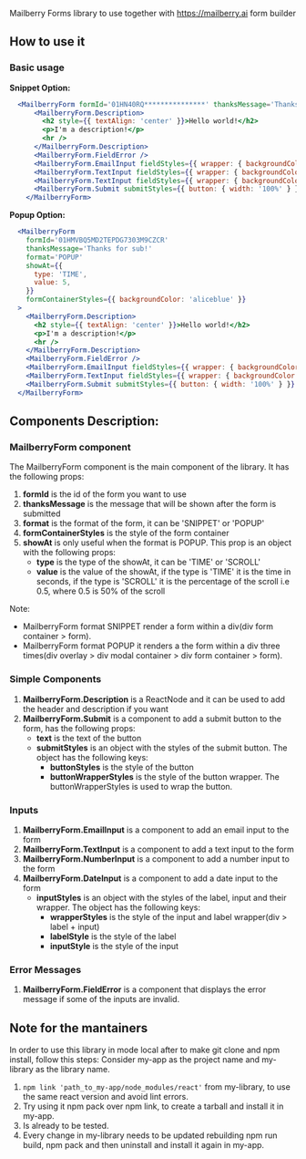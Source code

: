 Mailberry Forms library to use together with https://mailberry.ai form builder

## How to use it

### Basic usage

**Snippet Option:**
```jsx
  <MailberryForm formId='01HN40RQ***************' thanksMessage='Thanks for sub!' format='SNIPPET' formContainerStyles={{ backgroundColor: 'aliceblue' }}>
      <MailberryForm.Description>
        <h2 style={{ textAlign: 'center' }}>Hello world!</h2>
        <p>I'm a description!</p>
        <hr />
      </MailberryForm.Description>
      <MailberryForm.FieldError />
      <MailberryForm.EmailInput fieldStyles={{ wrapper: { backgroundColor: 'red' }}} label='Email' required />
      <MailberryForm.TextInput fieldStyles={{ wrapper: { backgroundColor: 'red' }}} label='Last name' required={false} />
      <MailberryForm.TextInput fieldStyles={{ wrapper: { backgroundColor: 'red' }}} label='Age' required />
      <MailberryForm.Submit submitStyles={{ button: { width: '100%' } }} text="Subscribe" />
    </MailberryForm>
```

**Popup Option:**
```jsx
  <MailberryForm
    formId='01HMVBQ5MD2TEPDG7303M9CZCR'
    thanksMessage='Thanks for sub!'
    format='POPUP'
    showAt={{
      type: 'TIME',
      value: 5,
    }}
    formContainerStyles={{ backgroundColor: 'aliceblue' }}
  >
    <MailberryForm.Description>
      <h2 style={{ textAlign: 'center' }}>Hello world!</h2>
      <p>I'm a description!</p>
      <hr />
    </MailberryForm.Description>
    <MailberryForm.FieldError />
    <MailberryForm.EmailInput fieldStyles={{ wrapper: { backgroundColor: 'red' }}} label='Email' required />
    <MailberryForm.TextInput fieldStyles={{ wrapper: { backgroundColor: 'red' }}} label='Last name' required={false} />
    <MailberryForm.Submit submitStyles={{ button: { width: '100%' } }} text="Subscribe" />
  </MailberryForm>
```
## Components Description:

### MailberryForm component
The MailberryForm component is the main component of the library. It has the following props:
1. **formId** is the id of the form you want to use
2. **thanksMessage** is the message that will be shown after the form is submitted
3. **format** is the format of the form, it can be 'SNIPPET' or 'POPUP'
4. **formContainerStyles** is the style of the form container
5. **showAt** is only useful when the format is POPUP. This prop is an object with the following props:
    - **type** is the type of the showAt, it can be 'TIME' or 'SCROLL'
    - **value** is the value of the showAt, if the type is 'TIME' it is the time in seconds, if the type is 'SCROLL' it is the percentage of the scroll i.e 0.5, where 0.5 is 50% of the scroll

Note: 
- MailberryForm format SNIPPET render a form within a div(div form container > form).
- MailberryForm format POPUP it renders a the form within a div three times(div overlay > div modal container > div form container > form).

### Simple Components
1. **MailberryForm.Description** is a ReactNode and it can be used to add the header and description if you want
2. **MailberryForm.Submit** is a component to add a submit button to the form, has the following props:
    - **text** is the text of the button
    - **submitStyles** is an object with the styles of the submit button. The object has the following keys:
      - **buttonStyles** is the style of the button
      - **buttonWrapperStyles** is the style of the button wrapper. The buttonWrapperStyles is used to wrap the button.

### Inputs
1. **MailberryForm.EmailInput** is a component to add an email input to the form
2. **MailberryForm.TextInput** is a component to add a text input to the form
3. **MailberryForm.NumberInput** is a component to add a number input to the form
4. **MailberryForm.DateInput** is a component to add a date input to the form
    - **inputStyles** is an object with the styles of the label, input and their wrapper. The object has the following keys:
        - **wrapperStyles** is the style of the input and label wrapper(div > label + input)
        - **labelStyle** is the style of the label
        - **inputStyle** is the style of the input

### Error Messages
1. **MailberryForm.FieldError** is a component that displays the error message if some of the inputs are invalid.

## Note for the mantainers

In order to use this library in mode local after to make git clone and npm install, follow this steps:
Consider my-app as the project name and my-library as the library name.

1. <code>npm link 'path_to_my-app/node_modules/react'</code> from my-library, to use the same react version and avoid lint errors.
2. Try using it npm pack over npm link, to create a tarball and install it in my-app.
3. Is already to be tested.
4. Every change in my-library needs to be updated rebuilding npm run build, npm pack and then uninstall and install it again in my-app.